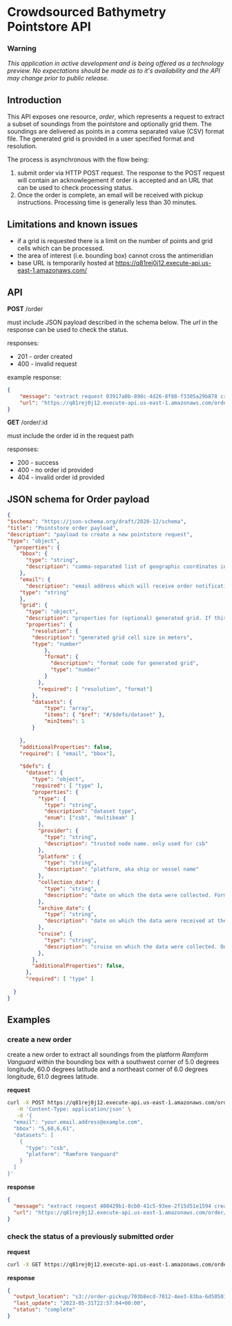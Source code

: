 # Crowdsourced Bathymetry Pointstore API

### Warning
*This application in active development and is being offered as a technology preview. No expectations should be made as to it's availability and the API may change prior to public release.*

## Introduction

This API exposes one resource, *order*, which represents a request to extract a subset of soundings from the pointstore and optionally grid them. The soundings are delivered as points in a comma separated value (CSV) format file. The generated grid is provided in a user specified format and resolution.

The process is asynchronous with the flow being:

1. submit order via HTTP POST request. The response to the POST request will contain an acknowlegement if order is accepted and an URL that can be used to check processing status.
2. Once the order is complete, an email will be received with pickup instructions. Processing time is generally less than 30 minutes.

## Limitations and known issues

* if a grid is requested there is a limit on the number of points and grid cells which can be processed.
* the area of interest (i.e. bounding box) cannot cross the antimeridian
* base URL is temporarily hosted at https://q81rej0j12.execute-api.us-east-1.amazonaws.com/

## API

**POST** /order

must include JSON payload described in the schema below. The *url* in the response can be used to check the status.

responses:

* 201 - order created
* 400 - invalid request

example response:

```json
{
    "message": "extract request 03917a0b-898c-4d26-8f88-f3305a29b878 created.",
    "url": "https://q81rej0j12.execute-api.us-east-1.amazonaws.com/order/03917a0b-898c-4d26-8f88-f3305a29b878"
}
```

**GET** /order/:id

must include the order id in the request path

responses:

* 200 - success
* 400 - no order id provided
* 404 - invalid order id provided

## JSON schema for Order payload

```json
{
"$schema": "https://json-schema.org/draft/2020-12/schema",
"title": "Pointstore order payload",
"description": "payload to create a new pointstore request",
"type": "object",
  "properties": {
    "bbox": {
      "type": "string",
      "description": "comma-separated list of geographic coordinates in units of decimal degrees. format: minx, miny, maxx, maxy"
    },
    "email": {
      "description": "email address which will receive order notifications",
    "type": "string"
    },
    "grid": {
      "type": "object",
      "description": "properties for (optional) generated grid. If this element is not provided, only soundings will be produced",
      "properties": {
        "resolution": {
        "description": "generated grid cell size in meters",
        "type": "number"
            },
            "format": {
              "description": "format code for generated grid",
              "type": "number"
            }
          },
          "required": [ "resolution", "format"]
        },
        "datasets": {
         	"type": "array",
            "items": { "$ref": "#/$defs/dataset" },
            "minItems": 1
        }
          
    },
    "additionalProperties": false,
    "required": [ "email", "bbox"],
      
    "$defs": {
      "dataset": {
        "type": "object",
        "required": [ "type" ],
        "properties": {
          "type": {
            "type": "string",
            "description": "dataset type",
            "enum": ["csb", "multibeam" ]
          },
          "provider": {
            "type": "string",
            "description": "trusted node name. only used for csb"
          },
          "platform" : {
            "type": "string",
            "description": "platform, aka ship or vessel name"
          },
          "collection_date": {
            "type": "string",
            "description": "date on which the data were collected. Format: YYYY-MM-DD"
          },
          "archive_date": {
            "type": "string",
            "description": "date on which the data were received at the DCDB. Format: YYYY-MM-DD"
          },
          "cruise": {
            "type": "string",
            "description": "cruise on which the data were collected. Only used for multibeam"
          },
        },
        "additionalProperties": false,      
      },
      "required": [ "type" ]
    
  }
}
```

## Examples

### create a new order

create a new order to extract all soundings from the platform *Ramform Vanguard* within the bounding box with a southwest corner of 5.0 degrees longitude, 60.0 degrees latitude and a northeast corner of 6.0 degrees longitude, 61.0 degrees latitude.

**request**

```bash
curl -X POST https://q81rej0j12.execute-api.us-east-1.amazonaws.com/order \
   -H 'Content-Type: application/json' \
   -d '{
  "email": "your.email.address@example.com",
  "bbox": "5,60,6,61",
  "datasets": [
    {
      "type": "csb",
      "platform": "Ramform Vanguard"
    }
  ]
}'
```

**response**

```json
{
  "message": "extract request 408429b1-8cb0-41c5-93ee-2f15d51e1594 created.",
  "url": "https://q81rej0j12.execute-api.us-east-1.amazonaws.com/order/408429b1-8cb0-41c5-93ee-2f15d51e1594"
}
```

### check the status of a previously submitted order

**request**

```bash
curl -X GET https://q81rej0j12.execute-api.us-east-1.amazonaws.com/order/408429b1-8cb0-41c5-93ee-2f15d51e1594
```

**response**

```json
{
  "output_location": "s3://order-pickup/703b8ecd-7012-4ee3-83ba-6d50501ba4a4.csv",
  "last_update": "2023-05-31T22:57:04+00:00",
  "status": "complete"
}